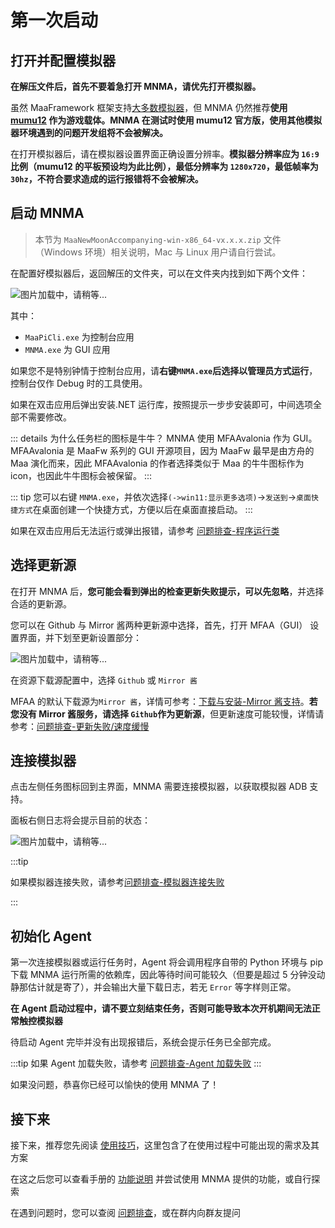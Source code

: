 # 第一次启动

## 打开并配置模拟器

**在解压文件后，首先不要着急打开 MNMA，请优先打开模拟器。**

虽然 MaaFramework 框架支持[大多数模拟器](https://maa.plus/docs/zh-cn/manual/device/)，但 MNMA 仍然推荐**使用 [mumu12](https://mumu.163.com/) 作为游戏载体。MNMA 在测试时使用 mumu12 官方版，使用其他模拟器环境遇到的问题开发组将不会被解决。**

在打开模拟器后，请在模拟器设置界面正确设置分辨率。**模拟器分辨率应为 `16:9` 比例（mumu12 的平板预设均为此比例），最低分辨率为 `1280x720`，最低帧率为 `30hz`，不符合要求造成的运行报错将不会被解决。**

## 启动 MNMA

> 本节为 `MaaNewMoonAccompanying-win-x86_64-vx.x.x.zip` 文件（Windows 环境）相关说明，Mac 与 Linux 用户请自行尝试。

在配置好模拟器后，返回解压的文件夹，可以在文件夹内找到如下两个文件：

![图片加载中，请稍等...](/users/dir.png)

其中：

- `MaaPiCli.exe` 为控制台应用
- `MNMA.exe` 为 GUI 应用

如果您不是特别钟情于控制台应用，请**右键`MNMA.exe`后选择以管理员方式运行**，控制台仅作 Debug 时的工具使用。

如果在双击应用后弹出安装.NET 运行库，按照提示一步步安装即可，中间选项全部不需要修改。

::: details 为什么任务栏的图标是牛牛？
MNMA 使用 MFAAvalonia 作为 GUI。MFAAvalonia 是 MaaFw 系列的 GUI 开源项目，因为 MaaFw 最早是由方舟的 Maa 演化而来，因此 MFAAvalonia 的作者选择类似于 Maa 的牛牛图标作为 icon，也因此牛牛图标会被保留。
:::

::: tip
您可以右键 `MNMA.exe`，并依次选择`(->win11:显示更多选项)`->`发送到`->`桌面快捷方式`在桌面创建一个快捷方式，方便以后在桌面直接启动。
:::

如果在双击应用后无法运行或弹出报错，请参考 [问题排查-程序运行类](../users/errors.md#程序运行类)

## 选择更新源

在打开 MNMA 后，**您可能会看到弹出的检查更新失败提示，可以先忽略**，并选择合适的更新源。

您可以在 Github 与 Mirror 酱两种更新源中选择，首先，打开 MFAA（GUI） 设置界面，并下划至更新设置部分：

![图片加载中，请稍等...](/users/update.png)

在资源下载源配置中，选择 `Github` 或 `Mirror 酱`

MFAA 的默认下载源为`Mirror 酱`，详情可参考：[下载与安装-Mirror 酱支持](../users/install.md#mirror-酱支持可选)。**若您没有 Mirror 酱服务，请选择 `Github`作为更新源**，但更新速度可能较慢，详情请参考：[问题排查-更新失败/速度缓慢](../users/errors.md#更新失败速度缓慢)

## 连接模拟器

点击左侧任务图标回到主界面，MNMA 需要连接模拟器，以获取模拟器 ADB 支持。

面板右侧日志将会提示目前的状态：

![图片加载中，请稍等...](/users/init.png)

:::tip

如果模拟器连接失败，请参考[问题排查-模拟器连接失败](../users/errors.md#模拟器连接失败)

:::

## 初始化 Agent

第一次连接模拟器或运行任务时，Agent 将会调用程序自带的 Python 环境与 pip 下载 MNMA 运行所需的依赖库，因此等待时间可能较久（但要是超过 5 分钟没动静那估计就是寄了），并会输出大量下载日志，若无 `Error` 等字样则正常。

**在 Agent 启动过程中，请不要立刻结束任务，否则可能导致本次开机期间无法正常触控模拟器**

待启动 Agent 完毕并没有出现报错后，系统会提示任务已全部完成。

:::tip
如果 Agent 加载失败，请参考 [问题排查-Agent 加载失败](../users/errors.md#agent-加载失败)
:::

如果没问题，恭喜你已经可以愉快的使用 MNMA 了！

## 接下来

接下来，推荐您先阅读 [使用技巧](./trick.md)，这里包含了在使用过程中可能出现的需求及其方案

在这之后您可以查看手册的 [功能说明](./funcs.md) 并尝试使用 MNMA 提供的功能，或自行探索

在遇到问题时，您可以查阅 [问题排查](./errors.md)，或在群内向群友提问
